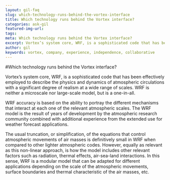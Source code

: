 ```yaml
---
layout: gil-faq
slug: which-technology-runs-behind-the-vortex-interface
title: Which technology runs behind the Vortex interface?
categories: ask-gil
featured-img-url:
tags:
meta: Which technology runs behind the Vortex interface?
excerpt: Vortex’s system core, WRF, is a sophisticated code that has been effectively employed to describe the physics and dynamics of atmospheric
author: gil
keywords: vortex, company, experience, independence, collaborative
---
```


#Which technology runs behind the Vortex interface?

Vortex’s system core, WRF, is a sophisticated code that has been effectively employed to describe the physics and dynamics of atmospheric circulations with a significant degree of realism at a wide range of scales. WRF is neither a microscale nor large-scale model, but is a one-in-all.

WRF accuracy is based on the ability to portray the different mechanisms that interact at each one of the relevant atmospheric scales. The WRF model is the result of years of development by the atmospheric research community combined with additional experience from the extended use for weather forecast applications.

The usual truncation, or simplification, of the equations that control atmospheric movements of air masses is definitively small in WRF when compared to other lighter atmospheric codes. However, equally as relevant as this non-linear approach, is how the model includes other relevant factors such as radiation, thermal effects, air-sea-land interactions. In this sense, WRF is a modular model that can be adapted for different applications depending on the scale of the atmospheric movements, surface boundaries and thermal characteristic of the air masses, etc.